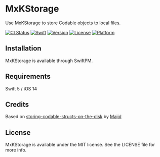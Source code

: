 # MxKStorage

Use MxKStorage to store Codable objects to local files.

[![CI Status](https://img.shields.io/travis/MatthewMerritt/MxKStorage.svg?style=flat)](https://travis-ci.org/MatthewMerritt/MxKStorage)
[![ Swift](https://img.shields.io/badge/Swift-5.x-orange.svg?style=flat)](https://travis-ci.org/MatthewMerritt/MxKStorage)
[![Version](https://img.shields.io/cocoapods/v/MxKStorage.svg?style=flat)](https://github.com/MatthewMerritt/MxKStorage)
[![License](https://img.shields.io/github/license/MatthewMerritt/MxKStorage?style=flat)](https://cocoapods.org/pods/MxKStorage)
[![Platform](https://img.shields.io/cocoapods/p/MxKStorage.svg?style=flat)](https://cocoapods.org/pods/MxKStorage)

## Installation

MxKStorage is available through SwiftPM.

## Requirements

Swift 5 / iOS 14

## Credits

Based on [storing-codable-structs-on-the-disk](https://swiftwithmajid.com/2019/05/22/storing-codable-structs-on-the-disk) by [Majid](https://github.com/mecid)

## License

MxKStorage is available under the MIT license. See the LICENSE file for more info.
